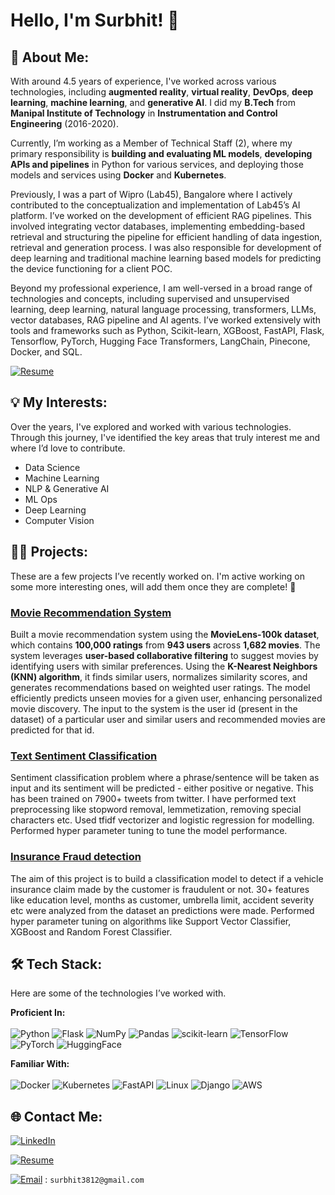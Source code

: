 # Hello, I'm Surbhit! 👋

## 💫 About Me:

With around 4.5 years of experience, I've worked across various technologies, including **augmented reality**, **virtual reality**, **DevOps**, **deep learning**, **machine learning**, and **generative AI**. I did my **B.Tech** from **Manipal Institute of Technology** in **Instrumentation and Control Engineering** (2016-2020).

Currently, I’m working as a Member of Technical Staff (2), where my primary responsibility is **building and evaluating ML models**, **developing APIs and pipelines** in Python for various services, and deploying those models and services using **Docker** and **Kubernetes**.

Previously, I was a part of Wipro (Lab45), Bangalore where I actively contributed to the conceptualization and implementation of Lab45’s AI platform. I’ve worked on the development of efficient RAG pipelines. This involved integrating vector databases, implementing embedding-based retrieval and structuring the pipeline for efficient handling of data ingestion, retrieval and generation process. I was also responsible for development of deep learning and traditional machine learning based models for predicting the device functioning for a client POC.

Beyond my professional experience, I am well-versed in a broad range of technologies and concepts, including supervised and unsupervised learning, deep learning, natural language processing, transformers, LLMs, vector databases, RAG pipeline and AI agents. I’ve worked extensively with tools and frameworks such as Python, Scikit-learn, XGBoost, FastAPI, Flask, Tensorflow, PyTorch, Hugging Face Transformers, LangChain, Pinecone, Docker, and SQL.

[![Resume](https://img.shields.io/badge/Resume-Download-blue?style=flat&logo=adobeacrobatreader)](https://github.com/Surbhit01/Surbhit01/raw/main/SurbhitKumarCV.pdf)

## 💡 My Interests:
Over the years, I've explored and worked with various technologies. Through this journey, I've identified the key areas that truly interest me and where I’d love to contribute.

- Data Science
- Machine Learning
- NLP & Generative AI
- ML Ops
- Deep Learning
- Computer Vision

## :man_technologist: Projects:

These are a few projects I’ve recently worked on. I'm active working on some more interesting ones, will add them once they are complete! 🚀

### [Movie Recommendation System](https://github.com/Surbhit01/Movie-RecSys)
Built a movie recommendation system using the **MovieLens-100k dataset**, which contains **100,000 ratings** from **943 users** across **1,682 movies**. The system leverages **user-based collaborative filtering** to suggest movies by identifying users with similar preferences. Using the **K-Nearest Neighbors (KNN) algorithm**, it finds similar users, normalizes similarity scores, and generates recommendations based on weighted user ratings. The model efficiently predicts unseen movies for a given user, enhancing personalized movie discovery. The input to the system is the user id (present in the dataset) of a particular user and similar users and recommended movies are predicted for that id.

### [Text Sentiment Classification](https://github.com/Surbhit01/SentimentClassification)
Sentiment classification problem where a phrase/sentence will be taken as input and its sentiment will be predicted - either positive or negative. This has been trained on 7900+ tweets from twitter. I have performed text preprocessing like stopword removal, lemmetization, removing special characters etc. Used tfidf vectorizer and logistic regression for modelling. Performed hyper parameter tuning to tune the model performance.
 
### [Insurance Fraud detection](https://github.com/Surbhit01/InsuranceFraudDetection)
The aim of this project is to build a classification model to detect if a vehicle insurance claim made by the customer is fraudulent or not. 30+ features like education level, months as customer, umbrella limit, accident severity etc were analyzed from the dataset an predictions were made. Performed hyper parameter tuning on algorithms like Support Vector Classifier, XGBoost and Random Forest Classifier.

## 🛠️ Tech Stack:

Here are some of the technologies I’ve worked with. <br>

**Proficient In:** <br> <br>
![Python](https://img.shields.io/badge/python-3670A0?style=plastic&logo=python&logoColor=ffdd54) ![Flask](https://img.shields.io/badge/flask-%23000.svg?style=plastic&logo=flask&logoColor=white)
![NumPy](https://img.shields.io/badge/numpy-%23013243.svg?style=plastic&logo=numpy&logoColor=white) ![Pandas](https://img.shields.io/badge/pandas-%23150458.svg?style=plastic&logo=pandas&logoColor=white) 
![scikit-learn](https://img.shields.io/badge/scikit--learn-%23F7931E.svg?style=plastic&logo=scikit-learn&logoColor=white) ![TensorFlow](https://img.shields.io/badge/TensorFlow-%23FF6F00.svg?style=plastic&logo=TensorFlow&logoColor=white)
![PyTorch](https://img.shields.io/badge/PyTorch-%23EE4C2C.svg?style=plastic&logo=PyTorch&logoColor=white) ![HuggingFace](https://img.shields.io/badge/%F0%9F%A4%97%20Hugging%20Face-Model)

**Familiar With:** <br> <br>
![Docker](https://img.shields.io/badge/docker-257bd6?style=flat&logo=docker&logoColor=white)
![Kubernetes](https://img.shields.io/badge/kubernetes-326CE5?&style=plastic&logo=kubernetes&logoColor=white)
![FastAPI](https://img.shields.io/badge/FastAPI-009688?style=flat&logo=FastAPI&labelColor=555&logoColor=white)
![Linux](https://img.shields.io/badge/Linux-FCC624?style=flat&logo=linux&logoColor=black) 
![Django](https://img.shields.io/badge/django-%23092E20.svg?style=plastic&logo=django&logoColor=white) 
![AWS](https://img.shields.io/badge/AWS-%23FF9900.svg?style=plastic&logo=amazon-aws&logoColor=white)

## 🌐 Contact Me:
[![LinkedIn](https://img.shields.io/badge/LinkedIn-0077B5?style=flat&logo=linkedin&logoColor=white)](https://www.linkedin.com/in/surbhit-kumar/)

[![Resume](https://img.shields.io/badge/Resume-Download-blue?style=flat&logo=adobeacrobatreader)](https://github.com/Surbhit01/Surbhit01/raw/main/SurbhitKumarCV.pdf)

[![Email](https://img.shields.io/badge/Email-surbhit3812@gmail.com-blue?style=flat&logo=gmail)](mailto:surbhit3812@gmail.com) : `surbhit3812@gmail.com`
